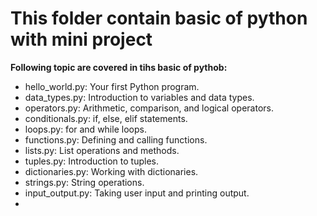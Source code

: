 # This folder contain basic of python with mini project
**Following topic are covered in tihs basic of pythob:**

* hello_world.py: Your first Python program.
* data_types.py: Introduction to variables and data types.
* operators.py: Arithmetic, comparison, and logical operators.
* conditionals.py: if, else, elif statements.
* loops.py: for and while loops.
* functions.py: Defining and calling functions.
* lists.py: List operations and methods.
* tuples.py: Introduction to tuples.
* dictionaries.py: Working with dictionaries.
* strings.py: String operations.
* input_output.py: Taking user input and printing output.
* 
